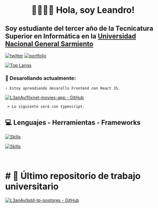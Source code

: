<h1 align="center"><b>👋🏽👋🏽 Hola, soy Leandro!</b></h1>

## Soy estudiante del tercer año de la Tecnicatura Superior en Informática en la [Universidad Nacional General Sarmiento](https://www.ungs.edu.ar/)

[![twitter](https://img.shields.io/badge/twitter-1DA1F2?style=for-the-badge&logo=twitter&logoColor=white)](https://twitter.com/tetra_pico3) [![portfolio](https://img.shields.io/badge/my_portfolio_👷🏾_(Building)-000?style=for-the-badge&logo=ko-fi&logoColor=white)]() 

[![Top Langs](https://github-readme-stats.vercel.app/api/top-langs/?username=L3anAv&layout=compact)](https://github.com/L3anAv)  

### 🧠 Desarollando actualmente:

`⚡ Estoy aprendiendo desarollo Frontend con React JS.`

[![L3anAv/flixnet-movies-app - GitHub](https://gh-card.dev/repos/L3anAv/flixnet-movies-app.svg)](https://github.com/L3anAv/flixnet-movies-app)

` > Lo siguiente será con typescript.`

## 💻 Lenguajes - Herramientas - Frameworks

[![Skills](https://skillicons.dev/icons?i=react,java,py,go,postgres)](https://github.com/L3anAv)

[![Skills](https://skillicons.dev/icons?i=git,vscode,eclipse,linux,vite)](https://github.com/L3anAv) 

<br>

# # 📃 Último repositorio de trabajo universitario

[![L3anAv/bdd-tp-postgres - GitHub](https://gh-card.dev/repos/L3anAv/bdd-tp-postgres.png)](https://github.com/L3anAv/bdd-tp-postgres)
